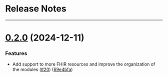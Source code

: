 # Release Notes
---

# [0.2.0](https://github.com/osl-incubator/anamnesis.ai/compare/0.1.0...0.2.0) (2024-12-11)


### Features

* Add support to more FHIR resources and improve the organization of the modules ([#20](https://github.com/osl-incubator/anamnesis.ai/issues/20)) ([69e4bfa](https://github.com/osl-incubator/anamnesis.ai/commit/69e4bfa5333acc11c0bf40496c06b05bdd916089))
